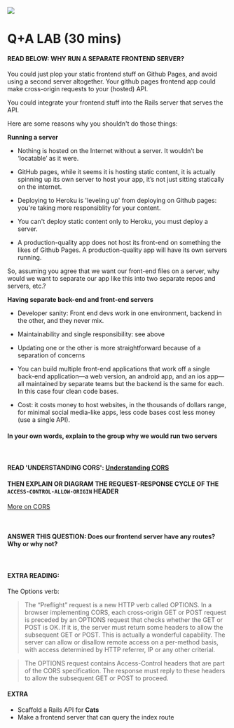 ![](https://i.imgur.com/mS4bLMs.png)
# Q+A LAB (30 mins)

#### READ BELOW: WHY RUN A SEPARATE FRONTEND SERVER?

You could just plop your static frontend stuff on Github Pages, and avoid using a second server altogether. Your github pages frontend app could make cross-origin requests to your (hosted) API.

You could integrate your frontend stuff into the Rails server that serves the API.

Here are some reasons why you shouldn't do those things:


**Running a server**

* Nothing is hosted on the Internet without a server. It wouldn’t be ‘locatable’ as it were.

* GitHub pages, while it seems it is hosting static content, it is actually spinning up its own server to host your app, it’s not just sitting statically on the internet.

* Deploying to Heroku is 'leveling up' from deploying on Github pages: you're taking more responsiblity for your content.

* You can't deploy static content only to Heroku, you must deploy a server.

* A production-quality app does not host its front-end on something the likes of Github Pages. A production-quality app will have its own servers running.

So, assuming you agree that we want our front-end files on a server, why would we want to separate our app like this into two separate repos and servers, etc.?

**Having separate back-end and front-end servers**

- Developer sanity: Front end devs work in one environment, backend in the other, and they never mix.

- Maintainability and single responsibility: see above

- Updating one or the other is more straightforward because of a separation of concerns

- You can build multiple front-end applications that work off a single back-end application—a web version, an android app, and an ios app—all maintained by separate teams but the backend is the same for each. In this case four clean code bases.

- Cost: it costs money to host websites, in the thousands of dollars range, for minimal social media-like apps, less code bases cost less money (use a single API).

#### In your own words, explain to the group why we would run two servers

<br>

#### READ 'UNDERSTANDING CORS': [Understanding CORS](https://spring.io/understanding/CORS)

#### THEN EXPLAIN OR DIAGRAM THE REQUEST-RESPONSE CYCLE OF THE `ACCESS-CONTROL-ALLOW-ORIGIN` HEADER

[More on CORS](https://www.nczonline.net/blog/2010/05/25/cross-domain-ajax-with-cross-origin-resource-sharing/)

<br>

#### ANSWER THIS QUESTION: Does our frontend server have any routes? Why or why not?

<br>

#### EXTRA READING:

The Options verb:

> The “Preflight” request is a new HTTP verb called OPTIONS.  In a browser implementing CORS, each cross-origin GET or POST request is preceded by an OPTIONS request that checks whether the GET or POST is OK.  If it is, the server must return some headers to allow the subsequent GET or POST.  This is actually a wonderful capability.  The server can allow or disallow remote access on a per-method basis, with access determined by HTTP referrer, IP or any other criterial.

> The OPTIONS request contains Access-Control headers that are part of the CORS specification.  The response must reply to these headers to allow the subsequent GET or POST to proceed.


#### EXTRA

* Scaffold a Rails API for **Cats**
* Make a frontend server that can query the index route

<br>
